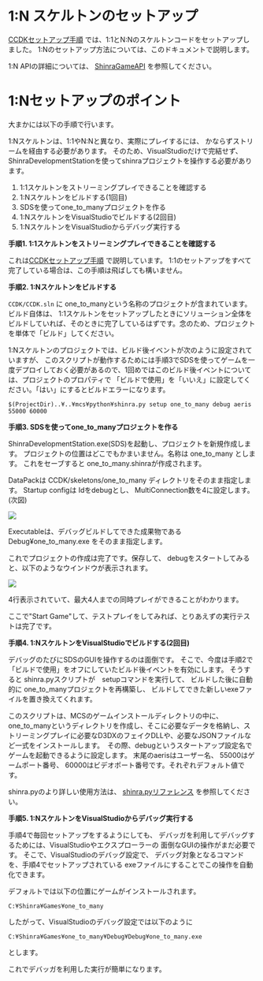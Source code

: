 1:N スケルトンのセットアップ
====

[CCDKセットアップ手順](./Setup.ja.md) では、1:1とN:Nのスケルトンコードをセットアップしました。 1:Nのセットアップ方法については、このドキュメントで説明します。


1:N APIの詳細については、 [ShinraGameAPI](../mcs/Doc/API/ShinraGameAPI.md) を参照してください。


1:Nセットアップのポイント
====

大まかには以下の手順で行います。

1:Nスケルトンは、1:1やN:Nと異なり、実際にプレイするには、
かならずストリームを経由する必要があります。
そのため、VisualStudioだけで完結せず、
ShinraDevelopmentStationを使ってshinraプロジェクトを操作する必要があります。


1. 1:1スケルトンをストリーミングプレイできることを確認する
2. 1:Nスケルトンをビルドする(1回目)
3. SDSを使ってone_to_manyプロジェクトを作る
4. 1:NスケルトンをVisualStudioでビルドする(2回目)
5. 1:NスケルトンをVisualStudioからデバッグ実行する



<B>手順1. 1:1スケルトンをストリーミングプレイできることを確認する</B>

これは[CCDKセットアップ手順](Setup.ja.md) で説明しています。
1:1のセットアップをすべて完了している場合は、この手順は飛ばしても構いません。

<B>手順2. 1:Nスケルトンをビルドする</B>

```CCDK/CCDK.sln``` に one_to_manyという名称のプロジェクトが含まれています。
ビルド自体は、 1:1スケルトンをセットアップしたときにソリューション全体をビルドしていれば、そのときに完了しているはずです。念のため、プロジェクトを単体で「ビルド」してください。

1:Nスケルトンのプロジェクトでは、ビルド後イベントが次のように設定されていますが、
このスクリプトが動作するためには手順3でSDSを使ってゲームを一度デプロイしておく必要があるので、1回めではこのビルド後イベントについては、プロジェクトのプロパティで
「ビルドで使用」を「いいえ」に設定してください。「はい」にするとビルドエラーになります。

~~~
$(ProjectDir)..¥..¥mcs¥python¥shinra.py setup one_to_many debug aeris 55000 60000
~~~

<B>手順3. SDSを使ってone_to_manyプロジェクトを作る</B>

ShinraDevelopmentStation.exe(SDS)を起動し、プロジェクトを新規作成します。
プロジェクトの位置はどこでもかまいません。名称は one_to_many とします。
これをセーブすると one_to_many.shinraが作成されます。

DataPackは CCDK/skeletons/one_to_many ディレクトリをそのまま指定します。
Startup configは Idをdebugとし、 MultiConnection数を4に設定します。(次図)

<img src="images/sds_1n_setting.png"></img>

Executableは、デバッグビルドしてできた成果物である
Debug¥one_to_many.exe をそのまま指定します。

これでプロジェクトの作成は完了です。保存して、
debugをスタートしてみると、以下のようなウインドウが表示されます。

<img src="images/sds_1n_starting.png"></img>

4行表示されていて、最大4人までの同時プレイができることがわかります。

ここで"Start Game"して、テストプレイをしてみれば、とりあえずの実行テストは完了です。

<B>手順4. 1:NスケルトンをVisualStudioでビルドする(2回目)</B>

デバッグのたびにSDSのGUIを操作するのは面倒です。
そこで、今度は手順2で「ビルドで使用」をオフにしていたビルド後イベントを有効にします。
そうすると shinra.pyスクリプトが　setupコマンドを実行して、
ビルドした後に自動的に one_to_manyプロジェクトを再構築し、
ビルドしてできた新しいexeファイルを置き換えてくれます。

このスクリプトは、MCSのゲームインストールディレクトリの中に、one_to_manyというディレクトリを作成し、そこに必要なデータを格納し、ストリーミングプレイに必要なD3DXのフェイクDLLや、必要なJSONファイルなど一式をインストールします。　その際、debugというスタートアップ設定名でゲームを起動できるように設定します。 末尾のaerisはユーザー名、 55000はゲームポート番号、 60000はビデオポート番号です。それぞれデフォルト値です。


shinra.pyのより詳しい使用方法は、 [shinra.pyリファレンス](../mcs/Doc/MCS_README.md) を参照してください。


<B>手順5. 1:NスケルトンをVisualStudioからデバッグ実行する</B>

手順4で毎回セットアップをするようにしても、
デバッガを利用してデバッグするためには、VisualStudioやエクスプローラーの
面倒なGUIの操作がまだ必要です。
そこで、VisualStudioのデバッグ設定で、
デバッグ対象となるコマンドを、手順4でセットアップされている
exeファイルにすることでこの操作を自動化できます。

デフォルトでは以下の位置にゲームがインストールされます。

```C:¥Shinra¥Games¥one_to_many```

したがって、VisualStudioのデバッグ設定では以下のように

~~~
C:¥Shinra¥Games¥one_to_many¥Debug¥Debug¥one_to_many.exe
~~~

とします。

これでデバッガを利用した実行が簡単になります。



